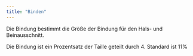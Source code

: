 ```yaml
---
title: "Binden"
---
```


Die Bindung bestimmt die Größe der Bindung für den Hals- und Beinausschnitt.

Die Bindung ist ein Prozentsatz der Taille geteilt durch 4. Standard ist 11%